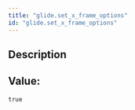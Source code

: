 ```yaml
---
title: "glide.set_x_frame_options"
id: "glide.set_x_frame_options"
---
```

## Description



## Value: 
```
true
```